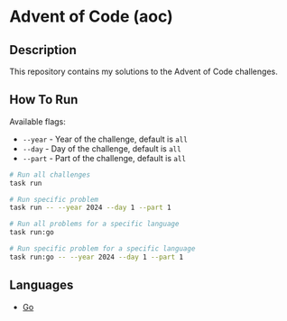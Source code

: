 # Advent of Code (aoc)

## Description

This repository contains my solutions to the Advent of Code challenges.

## How To Run
Available flags:

- `--year` - Year of the challenge, default is `all`
- `--day` - Day of the challenge, default is `all`
- `--part` - Part of the challenge, default is `all`

```bash
# Run all challenges
task run

# Run specific problem
task run -- --year 2024 --day 1 --part 1

# Run all problems for a specific language
task run:go

# Run specific problem for a specific language
task run:go -- --year 2024 --day 1 --part 1
```

## Languages

- [Go](go/)